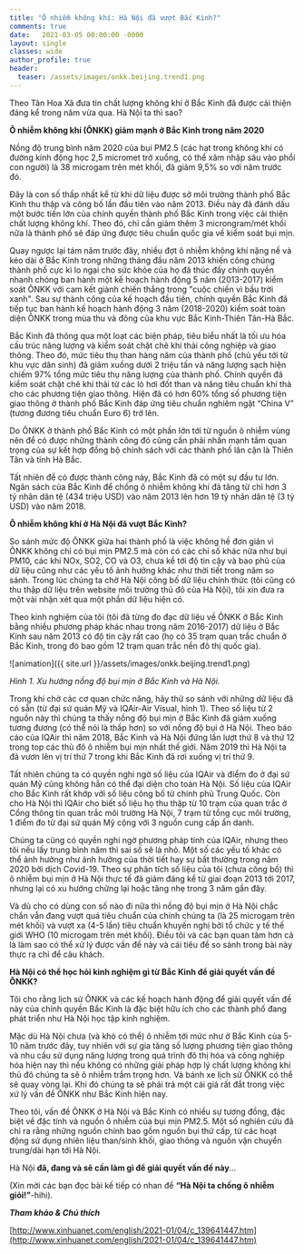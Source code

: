```yaml
---
title: "Ô nhiễm không khí: Hà Nội đã vượt Bắc Kinh?"
comments: true
date:   2021-03-05 00:00:00 -0000
layout: single
classes: wide
author_profile: true
header:
  teaser: /assets/images/onkk.beijing.trend1.png
---
```


Theo Tân Hoa Xã đưa tin chất lượng không khí ở Bắc Kinh đã được cải thiện đáng kể trong năm vừa qua.
Hà Nội ta thì sao?

**Ô nhiễm không khí (ÔNKK) giảm mạnh ở Bắc Kinh trong năm 2020**

Nồng độ trung bình năm 2020 của bụi PM2.5 (các hạt trong không khí có đường kính động học 2,5 micromet trở xuổng,
có thể xâm nhập sâu vào phổi con người) là 38 microgam trên mét khối, đã giảm 9,5% so với năm trước đó. 

Đây là con số thấp nhất kể từ khi dữ liệu được sở môi trường thành phố Bắc Kinh thu thập và công bố lần đầu tiên vào năm 2013. 
Điều này đã đánh dấu một bước tiến lớn của chính quyền thành phố Bắc Kinh trong việc cải thiện chất lượng không khí. 
Theo đó, chỉ cần giảm thêm 3 microngram/mét khối nữa là thành phố sẽ đáp ứng được tiêu chuẩn quốc gia về kiểm soát bụi mịn.

Quay ngược lại tám năm trước đây, nhiều đợt ô nhiễm không khí nặng nề và kéo dài ở Bắc Kinh trong những tháng đầu năm 2013 
khiến công chúng thành phố cực kì lo ngại cho sức khỏe của họ đã thúc đấy chính quyền nhanh chóng ban hành một kế hoạch hành động 5 năm (2013-2017) 
kiểm soát ÔNKK với cam kết giành chiến thắng trong "cuộc chiến vì bầu trời xanh". 
Sau sự thành công của kế hoạch đầu tiên, chính quyền Bắc Kinh đã tiếp tục ban hành kế hoạch hành động 3 năm (2018-2020) 
kiểm soát toàn diện ÔNKK trong mùa thu và đông của khu vực Bắc Kinh-Thiên Tân-Hà Bắc.

Bắc Kinh đã thông qua một loạt các biện pháp, tiêu biểu nhất là tối ưu hóa cấu trúc năng lượng và kiểm soát chặt chẽ khí thải công nghiệp và giao thông. 
Theo đó, mức tiêu thụ than hàng năm của thành phố (chủ yếu tới từ khu vực dân sinh) đã giảm xuống dưới 2 triệu tấn và năng lượng sạch hiện chiếm 97% tổng mức 
tiêu thụ năng lượng của thành phố. Chính quyền đã kiểm soát chặt chẽ khí thải từ các lò hơi đốt than và nâng tiêu chuẩn khí thả cho các phương tiện giao thông. 
Hiện đã có hơn 60% tổng số phương tiện giao thông ở thành phố Bắc Kinh đáp ứng tiêu chuẩn nghiêm ngặt “China V” (tương đương tiêu chuẩn Euro 6) trở lên.

Do ÔNKK ở thành phố Bắc Kinh có một phần lớn tới từ nguồn ô nhiễm vùng nên để có được những thành công đó cũng cần phải nhấn mạnh tầm quan trọng 
của sự kết hợp đồng bộ chính sách với các thành phố lân cận là Thiên Tân và tỉnh Hà Bắc.

Tất nhiên để có được thành công này, Bắc Kinh đã có một sự đầu tư lớn. 
Ngân sách của Bắc Kinh để chống ô nhiễm không khí đã tăng từ chỉ hơn 3 tỷ nhân dân tệ (434 triệu USD) vào năm 2013 lên hơn 19 tỷ nhân dân tệ (3 tỷ USD) vào năm 2018. 


**Ô nhiễm không khí ở Hà Nội đã vượt Bắc Kinh?**


So sánh mức độ ÔNKK giữa hai thành phố là việc không hề đơn giản vì ÔNKK không chỉ có bụi mịn PM2.5 mà còn có các chỉ số khác nữa như bụi PM10, 
các khí NOx, SO2, CO và O3, chưa kể tới độ tin cậy và bao phủ của dữ liệu cũng như các yếu tố ảnh hưởng khác như thời tiết trong năm so sánh.
Trong lúc chúng ta chờ Hà Nội công bố dữ liệu chính thức (tôi cũng có thu thập dữ liệu trên website môi trường thủ đô của Hà Nội), 
tôi xin đưa ra một vài nhận xét qua một phần dữ liệu hiện có.

Theo kinh nghiệm của tôi (tôi đã từng đo đạc dữ liệu về ÔNKK ở Bắc Kinh bằng nhiều phương pháp khác nhau trong năm 2016-2017) dữ liệu ở 
Bắc Kinh sau năm 2013 có độ tin cậy rất cao (họ có 35 trạm quan trắc chuẩn ở Bắc Kinh, trong đó bao gồm 12 trạm quan trắc nền đô thị quốc gia). 

![animation]({{ site.url }}/assets/images/onkk.beijing.trend1.png)

*Hình 1. Xu hướng nồng độ bụi mịn ở Bắc Kinh và Hà Nội.*

Trong khi chờ các cơ quan chức năng, hãy thử so sánh với những dữ liệu đã có sẵn (từ đại sứ quán Mỹ và IQAir-Air Visual, hình 1). 
Theo số liệu từ 2 nguồn này thì chúng ta thấy nồng độ bụi mịn ở Bắc Kinh đã giảm xuống tương đương (có thể nói là thấp hơn) so với nồng độ bụi ở Hà Nội. 
Theo báo cáo của IQAir thì năm 2018, Bắc Kinh và Hà Nội đứng lần lượt thứ 8 và thứ 12 trong top các thủ đô ô nhiễm bụi mịn nhất thế giới. 
Năm 2019 thì Hà Nội ta đã vươn lên vị trí thứ 7 trong khi Bắc Kinh đã rơi xuống vị trí thứ 9.

Tất nhiên chúng ta có quyền nghi ngờ số liệu của IQAir và điểm đo ở đại sứ quán Mỹ cũng không hẳn có thể đại diện cho toàn Hà Nội. 
Số liệu của IQAir cho Bắc Kinh rất khớp với số liệu công bố từ chính phủ Trung Quốc. Còn cho Hà Nội thì IQAir cho biết số liệu họ thu thập từ 10 trạm của quan 
trắc ở Cổng thông tin quan trắc môi trường Hà Nội, 7 trạm từ tổng cục môi trường, 1 điểm đo từ đại sứ quán Mỹ cộng với 3 nguồn cung cấp ẩn danh. 

Chúng ta cũng có quyền nghi ngờ phương pháp tính của IQAir, nhưng theo tôi nếu lấy trung bình năm thì sai số sẽ là nhỏ. 
Một số các yếu tố khác có thể ảnh hưởng như ảnh hưởng của thời tiết hay sự bất thường trong năm 2020 bởi dịch Covid-19. 
Theo sự phân tích số liệu của tôi (chưa công bố) thì ô nhiễm bụi mịn ở Hà Nội thực tế đã giảm đáng kể từ giai đoạn 2013 tới 2017,
nhưng lại có xu hướng chững lại hoặc tăng nhẹ trong 3 năm gần đây. 

Và dù cho có dùng con số nào đi nữa thì nồng độ bụi mịn ở Hà Nội chắc chắn vẫn đang vượt quá tiêu chuẩn của chính chúng ta 
(là 25 microgam trên mét khối) và vượt xa (4-5 lần) tiêu chuẩn khuyến nghị bởi tổ chức y tế thế giới WHO (10 microgam trên mét khối). 
Điều tôi và các bạn quan tâm hơn cả là làm sao có thể xử lý được vấn đề này và cái tiêu đề so sánh trong bài này thực ra chỉ để câu khách.

**Hà Nội có thể học hỏi kinh nghiệm gì từ Bắc Kinh để giải quyết vấn đề ÔNKK?**

Tôi cho rằng lịch sử ÔNKK và các kế hoạch hành động để giải quyết vấn đề này của chính quyền Bắc Kinh là đặc biệt hữu ích cho các 
thành phố đang phát triển như Hà Nội học tập kinh nghiệm. 

Mặc dù Hà Nội chưa (và khó có thể) ô nhiễm tới mức như ở Bắc Kinh của 5-10 năm trước đây, 
tuy nhiên với sự gia tăng số lượng phương tiện giao thông và nhu cầu sử dụng năng lượng trong quá trình đô thị hóa và công nghiệp hóa hiện nay 
thì nếu không có những giải pháp hợp lý chất lượng không khí thủ đô chúng ta sẽ ô nhiễm trầm trọng hơn. 
Và bánh xe lịch sử ÔNKK có thể sẽ quay vòng lại.
Khi đó chúng ta sẽ phải trả một cái giá rất đắt trong việc xứ lý vấn đề ÔNKK như Bắc Kinh hiện nay.

Theo tôi, vấn đề ÔNKK ở Hà Nội và Bắc Kinh có nhiều sự tương đồng, đặc biệt về đặc tính và nguồn ô nhiễm của bụi mịn PM2.5.
Một số nghiên cứu đã chỉ ra rằng những nguồn chính bao gồm nguồn bụi thứ cấp, từ các hoạt động sử dụng nhiên liệu than/sinh khối,
giao thông và nguồn vận chuyển trung/dài hạn tới Hà Nội.

Hà Nội **đã, đang và sẽ cần làm gì để giải quyết vấn đề này**… 

(Xin mời các bạn đọc bài kế tiếp có nhan đề **“Hà Nội ta chống ô nhiễm giỏi!”**-hihi).


***Tham khảo & Chú thích***

[http://www.xinhuanet.com/english/2021-01/04/c_139641447.htm](http://www.xinhuanet.com/english/2021-01/04/c_139641447.htm)



